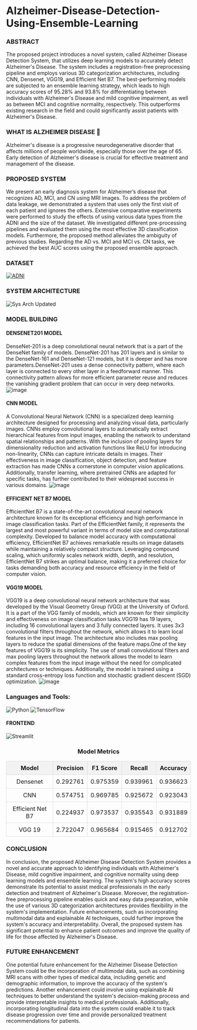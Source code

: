 # Alzheimer-Disease-Detection-Using-Ensemble-Learning

### ABSTRACT
The proposed project introduces a novel system, called Alzheimer Disease Detection System, that utilizes deep learning models to accurately detect Alzheimer's Disease. The system includes a registration-free preprocessing pipeline and employs various 3D categorization architectures, including CNN, Densenet, VGG19, and Efficient Net B7. The best-performing models are subjected to an ensemble learning strategy, which leads to high accuracy scores of 95.28% and 93.8% for differentiating between individuals with Alzheimer's Disease and mild cognitive impairment, as well as between MCI and cognitive normality, respectively. This outperforms existing research in the field and could significantly assist patients with Alzheimer's Disease.

### WHAT IS ALZHEIMER DISEASE 🤔 
Alzheimer's disease is a progressive neurodegenerative disorder that affects millions of people worldwide, especially those over the age of 65. Early detection of Alzheimer's disease is crucial for effective treatment and management of the disease.

### PROPOSED SYSTEM
We present an early diagnosis system for Alzheimer’s disease that recognizes AD, MCI, and CN using MRI images. To address the problem 
of data leakage, we demonstrated a system that uses only the first visit of each patient and ignores the others. Extensive comparative experiments were performed to study the effects of using various data types from the ADNI and the size of the dataset. We investigated different pre-processing pipelines and evaluated them using the most effective 3D classification models. Furthermore, the proposed method alleviates the ambiguity of previous studies. Regarding the AD vs. MCI and MCI vs. CN tasks, we achieved the best AUC scores using the proposed ensemble approach.

### DATASET 
[![ADNI](https://img.shields.io/badge/ADNI-Official-brightgreen)](https://adni.loni.usc.edu/data-samples/access-data/)

### SYSTEM ARCHITECTURE
![Sys Arch Updated](https://github.com/Kaushal03/Alzheimer-Disease-Detection-Using-Ensemble-Learning/assets/67416597/8b3e514e-37ae-4030-8b75-5b9c1a4e284a)

### MODEL BUILDING
####  DENSENET201 MODEL
DenseNet-201 is a deep convolutional neural network that is a part of the DenseNet family of models. DenseNet-201 has 201 layers and is similar to the DenseNet-161 and DenseNet-121 models, but it is deeper and has more parameters.DenseNet-201 uses a dense connectivity pattern, where each layer is connected to every other layer in a feedforward manner. This connectivity pattern allows 
for more efficient parameter reuse and reduces the vanishing gradient problem that can occur in very deep networks.
![image](https://github.com/Kaushal03/Alzheimer-Disease-Detection-Using-Ensemble-Learning/assets/67416597/2f53eebf-e927-49bb-be83-425270afc24e)

####  CNN MODEL
A Convolutional Neural Network (CNN) is a specialized deep learning architecture designed for processing and analyzing visual data, particularly images. CNNs employ convolutional layers to automatically extract hierarchical features from input images, enabling the network to understand spatial relationships and patterns. With the inclusion of pooling layers for dimensionality reduction and activation functions like ReLU for introducing non-linearity, CNNs can capture intricate details in images. Their effectiveness in image classification, object detection, and feature extraction has made CNNs a cornerstone in computer vision applications. Additionally, transfer learning, where pretrained CNNs are adapted for specific tasks, has further contributed to their widespread success in various domains.
![image](https://github.com/Kaushal03/Alzheimer-Disease-Detection-Using-Ensemble-Learning/assets/67416597/7d5c2b64-5622-4532-afdc-7242bb1f9411)

####  EFFICIENT NET B7 MODEL
EfficientNet B7 is a state-of-the-art convolutional neural network architecture known for its exceptional efficiency and high performance in image classification tasks. Part of the EfficientNet family, it represents the largest and most powerful variant in terms of model size and computational complexity. Developed to balance model accuracy with computational efficiency, EfficientNet B7 achieves remarkable results on image datasets while maintaining a relatively compact structure. Leveraging compound scaling, which uniformly scales network width, depth, and resolution, EfficientNet B7 strikes an optimal balance, making it a preferred choice for tasks demanding both accuracy and resource efficiency in the field of computer vision.

####  VGG19 MODEL
VGG19 is a deep convolutional neural network architecture that was developed by the Visual Geometry Group (VGG) at the University of Oxford. It is a part of the VGG family of models, which are known for their simplicity and effectiveness on image classification tasks.VGG19 has 19 layers, including 16 convolutional layers and 3 fully connected layers. It uses 3x3 convolutional filters throughout the network, which allows it to learn local features in the input image. The architecture also includes max pooling layers to reduce the spatial dimensions of the feature maps.One of the key features of VGG19 is its simplicity. The use of small convolutional filters and max pooling layers throughout the network allows the model to learn complex features from the input image without the need for complicated architectures or techniques. Additionally, the model is trained using a standard cross-entropy loss function and stochastic gradient descent (SGD) optimization.
![image](https://github.com/Kaushal03/Alzheimer-Disease-Detection-Using-Ensemble-Learning/assets/67416597/26c3685b-9a46-4032-8f02-b2d3bd7e53c2)

### Languages and Tools:
![Python](https://img.shields.io/badge/-Python-3776AB?logo=python&logoColor=white)
![TensorFlow](https://img.shields.io/badge/-TensorFlow-FF6F00?logo=tensorflow&logoColor=white)

#### FRONTEND 
![Streamlit](https://img.shields.io/badge/-Streamlit-FF4B4B?logo=streamlit&logoColor=white)


<h3 style="text-align: center;">Model Metrics</h3>

  <table style="border-collapse: collapse; width: 100%; text-align: center;">
    <tr style="background-color: #f2f2f2;">
      <th style="border: 1px solid #dddddd; padding: 8px;">Model</th>
      <th style="border: 1px solid #dddddd; padding: 8px;">Precision</th>
      <th style="border: 1px solid #dddddd; padding: 8px;">F1 Score</th>
      <th style="border: 1px solid #dddddd; padding: 8px;">Recall</th>
      <th style="border: 1px solid #dddddd; padding: 8px;">Accuracy</th>
    </tr>
    <tr>
      <td style="border: 1px solid #dddddd; padding: 8px;">Densenet</td>
      <td style="border: 1px solid #dddddd; padding: 8px;">0.292761</td>
      <td style="border: 1px solid #dddddd; padding: 8px;">0.975359</td>
      <td style="border: 1px solid #dddddd; padding: 8px;">0.939961</td>
      <td style="border: 1px solid #dddddd; padding: 8px;">0.936623</td>
    </tr>
    <tr>
      <td style="border: 1px solid #dddddd; padding: 8px;">CNN</td>
      <td style="border: 1px solid #dddddd; padding: 8px;">0.574751</td>
      <td style="border: 1px solid #dddddd; padding: 8px;">0.969785</td>
      <td style="border: 1px solid #dddddd; padding: 8px;">0.925672</td>
      <td style="border: 1px solid #dddddd; padding: 8px;">0.923043</td>
    </tr>
    <tr>
      <td style="border: 1px solid #dddddd; padding: 8px;">Efficient Net B7</td>
      <td style="border: 1px solid #dddddd; padding: 8px;">0.224937</td>
      <td style="border: 1px solid #dddddd; padding: 8px;">0.973537</td>
      <td style="border: 1px solid #dddddd; padding: 8px;">0.935543</td>
      <td style="border: 1px solid #dddddd; padding: 8px;">0.931889</td>
    </tr>
    <tr>
      <td style="border: 1px solid #dddddd; padding: 8px;">VGG 19</td>
      <td style="border: 1px solid #dddddd; padding: 8px;">2.722047</td>
      <td style="border: 1px solid #dddddd; padding: 8px;">0.965684</td>
      <td style="border: 1px solid #dddddd; padding: 8px;">0.915465</td>
      <td style="border: 1px solid #dddddd; padding: 8px;">0.912702</td>
    </tr>
  </table>

### CONCLUSION
In conclusion, the proposed Alzheimer Disease Detection System provides a novel and accurate approach to identifying individuals with Alzheimer's Disease, mild cognitive impairment, and cognitive normality using deep learning models and ensemble learning. The system's high accuracy scores demonstrate its potential to assist medical professionals in the early detection and treatment of Alzheimer's Disease. Moreover, the registration-free preprocessing pipeline enables quick and easy data preparation, while the use of various 3D categorization architectures provides flexibility in the system's implementation. Future enhancements, such as incorporating multimodal data and explainable AI techniques, could further improve the system's accuracy and interpretability. Overall, the proposed system has significant potential to enhance patient outcomes and improve the quality of life for those affected by Alzheimer's Disease.
  
### FUTURE ENHANCEMENT
One potential future enhancement for the Alzheimer Disease Detection System could be the incorporation of multimodal data, such as combining MRI scans with other types of medical data, including genetic and demographic information, to improve the accuracy of the system's predictions. Another enhancement could involve using explainable AI techniques to better understand the system's decision-making process and provide interpretable insights to medical professionals. Additionally, incorporating longitudinal data into the system could enable it to track disease progression over time and provide personalized treatment recommendations for patients.
